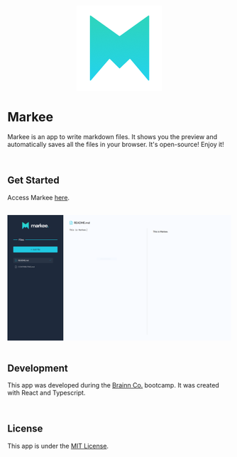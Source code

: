 <p align="center">
    <img src="./logo.png" alt="Markee-logo" />
<p>


# Markee

<p>
    Markee is an app to write markdown files. It shows you the preview and automatically saves all the files in your browser. It's open-source! Enjoy it!
</p>

<br/>

## Get Started

<p>
    Access Markee <a href="https://markee-brenoh1ldebr4nd.vercel.app/">here</a>.
</p>

<br/>

<img src="./screenshot.png" alt="Markee-screenshot"/>

<br/>
<br/>

## Development

<p>
    This app was developed during the <a href="https://github.com/brainnco">Brainn Co.</a> bootcamp. It was created with React and Typescript. 
</p>

<br/>

## License

<p>
    This app is under the <a href="./LICENSE">MIT License</a>.
</p>